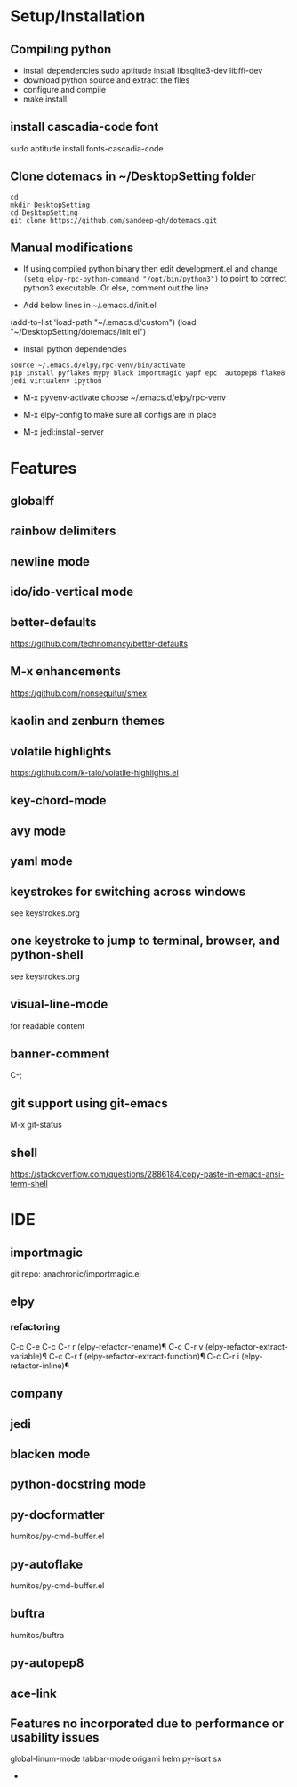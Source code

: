 # Setup/Installation
## Compiling python
- install dependencies
sudo aptitude install libsqlite3-dev libffi-dev
- download python source and extract the files
- configure and compile
- make install

## install cascadia-code font
sudo aptitude install fonts-cascadia-code

## Clone dotemacs in ~/DesktopSetting folder
```
cd 
mkdir DesktopSetting
cd DesktopSetting
git clone https://github.com/sandeep-gh/dotemacs.git
```

## Manual modifications
- If using compiled python binary then edit development.el and
change
`
(setq elpy-rpc-python-command "/opt/bin/python3")
`
to point to correct python3 executable. 
Or else, comment out the line

-  Add below lines in ~/.emacs.d/init.el

(add-to-list 'load-path "~/.emacs.d/custom")
(load "~/DesktopSetting/dotemacs/init.el")


- install python dependencies
```
source ~/.emacs.d/elpy/rpc-venv/bin/activate
pip install pyflakes mypy black importmagic yapf epc  autopep8 flake8 jedi virtualenv ipython
```

- M-x pyvenv-activate
choose ~/.emacs.d/elpy/rpc-venv 

- M-x elpy-config
to make sure all configs are in place

- M-x jedi:install-server






# Features
## globalff
## rainbow delimiters
## newline mode
## ido/ido-vertical mode
## better-defaults
https://github.com/technomancy/better-defaults
## M-x enhancements
https://github.com/nonsequitur/smex

## kaolin and zenburn themes

## volatile highlights
https://github.com/k-talo/volatile-highlights.el

## key-chord-mode

## avy mode

## yaml mode

## keystrokes for switching across windows
see keystrokes.org

## one keystroke to jump to terminal, browser, and python-shell
see keystrokes.org

## visual-line-mode
for readable content

## banner-comment
C-;

## git support using git-emacs

M-x git-status

## shell
https://stackoverflow.com/questions/2886184/copy-paste-in-emacs-ansi-term-shell

# IDE

## importmagic
git repo: anachronic/importmagic.el

## elpy

### refactoring
C-c C-e 
C-c C-r r (elpy-refactor-rename)¶
C-c C-r v (elpy-refactor-extract-variable)¶
C-c C-r f (elpy-refactor-extract-function)¶
C-c C-r i (elpy-refactor-inline)¶

## company

## jedi

## blacken mode

## python-docstring mode

## py-docformatter
humitos/py-cmd-buffer.el

## py-autoflake
humitos/py-cmd-buffer.el

## buftra
humitos/buftra

## py-autopep8

## ace-link

## Features no incorporated due to performance or usability issues
global-linum-mode 
tabbar-mode
origami
helm
py-isort
sx








- 
